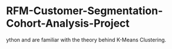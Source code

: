 # RFM-Customer-Segmentation-Cohort-Analysis-Project
ython and are familiar with the theory behind K-Means Clustering.
